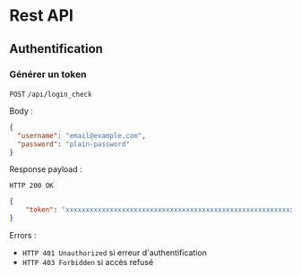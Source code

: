 # Rest API

## Authentification

### Générer un token

`POST` `/api/login_check`

Body : 

```json
{
  "username": "email@example.com",
  "password": "plain-password"
}
```

Response payload :

`HTTP 200 OK`

```json
{
	"token": "xxxxxxxxxxxxxxxxxxxxxxxxxxxxxxxxxxxxxxxxxxxxxxxxxxxxxxxxxxxxx"
}
```

Errors :
- `HTTP 401 Unauthorized` si erreur d'authentification
- `HTTP 403 Forbidden` si accès refusé


